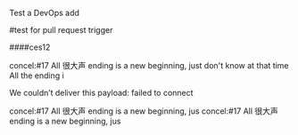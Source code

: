 Test a DevOps add

#test for pull request trigger

####ces12


concel:#17 All 很大声 ending is a new beginning, just don't know at that time All the ending i

We couldn’t deliver this payload: failed to connect


concel:#17 All 很大声 ending is a new beginning, jus
concel:#17 All 很大声 ending is a new beginning, jus
